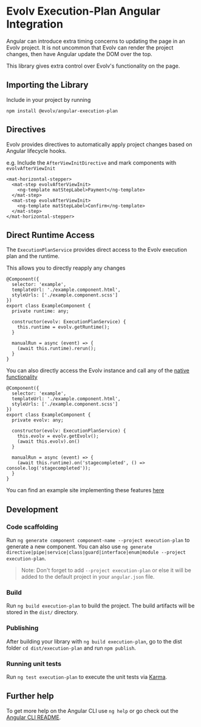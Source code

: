 # Evolv Execution-Plan Angular Integration

Angular can introduce extra timing concerns to updating the page in an Evolv project. It is not uncommon that Evolv can render the project changes, then have Angular update the DOM over the top.

This library gives extra control over Evolv's functionality on the page.

## Importing the Library
Include in your project by running

`npm install @evolv/angular-execution-plan`

## Directives
Evolv provides directives to automatically apply project changes based on Angular lifecycle hooks.

e.g. Include the `AfterViewInitDirective` and mark components with `evolvAfterViewInit`
```
<mat-horizontal-stepper>
  <mat-step evolvAfterViewInit>
    <ng-template matStepLabel>Payment</ng-template>
  </mat-step>
  <mat-step evolvAfterViewInit>
    <ng-template matStepLabel>Confirm</ng-template>
  </mat-step>
</mat-horizontal-stepper>
```

## Direct Runtime Access
The `ExecutionPlanService` provides direct access to the Evolv execution plan and the runtime.

This allows you to directly reapply any changes

```
@Component({
  selector: 'example',
  templateUrl: './example.component.html',
  styleUrls: ['./example.component.scss']
})
export class ExampleComponent {
  private runtime: any;

  constructor(evolv: ExecutionPlanService) {
    this.runtime = evolv.getRuntime();
  }

  manualRun = async (event) => {
    (await this.runtime).rerun();
  }
}
```

You can also directly access the Evolv instance and call any of the [native functionality](https://media.evolv.ai/releases/latest/docs/index.html)

```
@Component({
  selector: 'example',
  templateUrl: './example.component.html',
  styleUrls: ['./example.component.scss']
})
export class ExampleComponent {
  private evolv: any;

  constructor(evolv: ExecutionPlanService) {
    this.evolv = evolv.getEvolv();
    (await this.evolv).on()
  }

  manualRun = async (event) => {
    (await this.runtime).on('stagecompleted', () => console.log('stagecompleted'));
  }
}
```

You can find an example site implementing these features [here](../../example-sites/angular) 

## Development
### Code scaffolding

Run `ng generate component component-name --project execution-plan` to generate a new component. You can also use `ng generate directive|pipe|service|class|guard|interface|enum|module --project execution-plan`.
> Note: Don't forget to add `--project execution-plan` or else it will be added to the default project in your `angular.json` file. 

### Build

Run `ng build execution-plan` to build the project. The build artifacts will be stored in the `dist/` directory.

### Publishing

After building your library with `ng build execution-plan`, go to the dist folder `cd dist/execution-plan` and run `npm publish`.

### Running unit tests

Run `ng test execution-plan` to execute the unit tests via [Karma](https://karma-runner.github.io).

## Further help

To get more help on the Angular CLI use `ng help` or go check out the [Angular CLI README](https://github.com/angular/angular-cli/blob/master/README.md).
